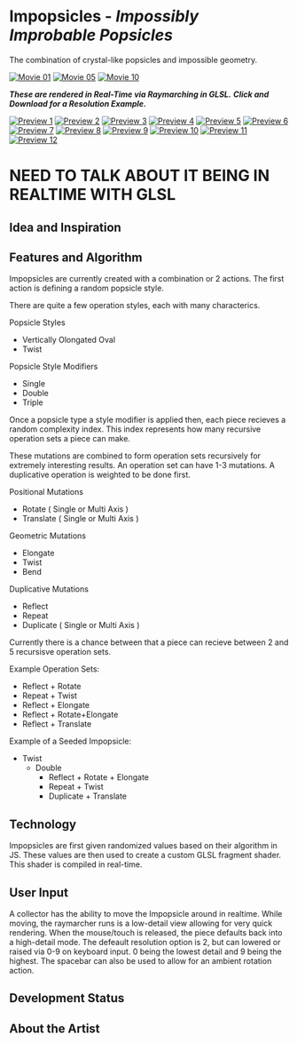 # **Impopsicles** - *Impossibly Improbable Popsicles*
The combination of crystal-like popsicles and impossible geometry.

[![Movie 01](./videos/01.gif)](./videos/01.mp4)
[![Movie 05](./videos/05.gif)](./videos/05.mp4)
[![Movie 10](./videos/10.gif)](./videos/10.mp4)

***These are rendered in Real-Time via Raymarching in GLSL.***
***Click and Download for a Resolution Example.***

[![Preview 1](./thumbnails/01_thumb.png)](./full/01.png)
[![Preview 2](./thumbnails/02_thumb.png)](./full/02.png)
[![Preview 3](./thumbnails/03_thumb.png)](./full/03.png)
[![Preview 4](./thumbnails/04_thumb.png)](./full/04.png)
[![Preview 5](./thumbnails/05_thumb.png)](./full/05.png)
[![Preview 6](./thumbnails/06_thumb.png)](./full/06.png)
[![Preview 7](./thumbnails/07_thumb.png)](./full/07.png)
[![Preview 8](./thumbnails/08_thumb.png)](./full/08.png)
[![Preview 9](./thumbnails/09_thumb.png)](./full/09.png)
[![Preview 10](./thumbnails/10_thumb.png)](./full/10.png)
[![Preview 11](./thumbnails/11_thumb.png)](./full/11.png)
[![Preview 12](./thumbnails/12_thumb.png)](./full/12.png)


# NEED TO TALK ABOUT IT BEING IN REALTIME WITH GLSL

## Idea and Inspiration

## Features and Algorithm

Impopsicles are currently created with a combination or 2 actions. The first action is defining a random popsicle style.

There are quite a few operation styles, each with many characterics.

Popsicle Styles
  - Vertically Olongated Oval
  - Twist

Popsicle Style Modifiers
  - Single
  - Double
  - Triple

Once a popsicle type a style modifier is applied then, each piece recieves a random complexity index. This index represents how many recursive operation sets a piece can make. 

These mutations are combined to form operation sets recursively for extremely interesting results. An operation set can have 1-3 mutations. A duplicative operation is weighted to be done first.

Positional Mutations
  - Rotate ( Single or Multi Axis )
  - Translate ( Single or Multi Axis )

Geometric Mutations
  - Elongate
  - Twist
  - Bend

Duplicative Mutations
  - Reflect
  - Repeat
  - Duplicate ( Single or Multi Axis )

Currently there is a chance between that a piece can recieve between 2 and 5 recursisve operation sets.

Example Operation Sets:
  - Reflect + Rotate
  - Repeat + Twist
  - Reflect + Elongate
  - Reflect + Rotate+Elongate
  - Reflect + Translate

Example of a Seeded Impopsicle:
  - Twist
    - Double
      - Reflect + Rotate + Elongate
      - Repeat + Twist
      - Duplicate + Translate

## Technology
Impopsicles are first given randomized values based on their algorithm in JS. These values are then used to create a custom GLSL fragment shader. This shader is compiled in real-time. 

## User Input
A collector has the ability to move the Impopsicle around in realtime. While moving, the raymarcher runs is a low-detail view allowing for very quick rendering. When the mouse/touch is released, the piece defaults back into a high-detail mode. The defeault resolution option is 2, but can lowered or raised via 0-9 on keyboard input. 0 being the lowest detail and 9 being the highest. The spacebar can also be used to allow for an ambient rotation action.

## Development Status


## About the Artist
